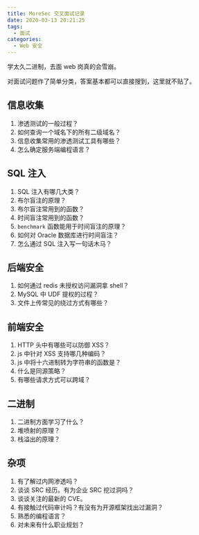 ```yaml
---
title: MoreSec 交叉面试记录
date: 2020-03-13 20:21:25
tags:
  - 面试
categories:
  - Web 安全
---
```


学太久二进制，去面 web 岗真的会雪崩。

<!--more-->

对面试问题作了简单分类，答案基本都可以直接搜到，这里就不贴了。

## 信息收集

1. 渗透测试的一般过程？
2. 如何查询一个域名下的所有二级域名？
3. 信息收集常用的渗透测试工具有哪些？
4. 怎么确定服务端编程语言？

## SQL 注入

1. SQL 注入有哪几大类？
2. 布尔盲注的原理？
3. 布尔盲注常用到的函数？
4. 时间盲注常用到的函数？
5. `benchmark` 函数能用于时间盲注的原理？
6. 如何对 Oracle 数据库进行时间盲注？
7. 怎么通过 SQL 注入写一句话木马？

## 后端安全

1. 如何通过 redis 未授权访问漏洞拿 shell？
2. MySQL 中 UDF 提权的过程？
3. 文件上传常见的绕过方式有哪些？

## 前端安全

1. HTTP 头中有哪些可以防御 XSS？
2. js 中针对 XSS 支持哪几种编码？
3. js 中将十六进制转为字符串的函数是？
4. 什么是同源策略？
5. 有哪些请求方式可以跨域？

## 二进制

1. 二进制方面学习了什么？
2. 堆喷射的原理？
3. 栈溢出的原理？

## 杂项

1. 有了解过内网渗透吗？
2. 谈谈 SRC 经历。有为企业 SRC 挖过洞吗？
3. 谈谈关注的最新的 CVE。
4. 有接触过代码审计吗？有没有为开源框架找出过漏洞？
5. 熟悉的编程语言？
6. 对未来有什么职业规划？